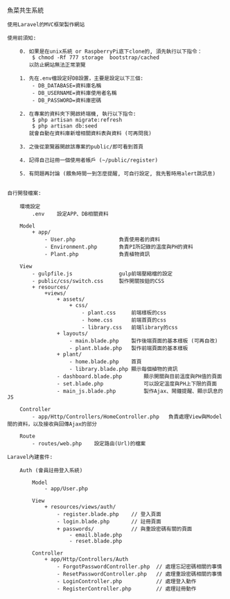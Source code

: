 魚菜共生系統
    
    使用Laravel的MVC框架製作網站

    使用前須知:
        
        0. 如果是在unix系統 or RaspberryPi底下clone的, 須先執行以下指令：
            $ chmod -Rf 777 storage  bootstrap/cached
           以防止網站無法正常瀏覽

        1. 先在.env檔設定好DB設置，主要是設定以下三個:
            - DB_DATABASE=資料庫名稱
            - DB_USERNAME=資料庫使用者名稱
            - DB_PASSWORD=資料庫密碼

        2. 在專案的資料夾下開啟終端機, 執行以下指令:
            $ php artisan migrate:refresh
            $ php artisan db:seed
           就會自動在資料庫新增相關資料表與資料 (可再問我)

        3. 之後從瀏覽器開啟該專案的public/即可看到首頁

        4. 記得自己註冊一個使用者帳戶 (~/public/register)

        5. 有問題再討論 (餵魚時間一到怎麼提醒, 可自行設定, 我先暫時用alert跳訊息)
           

    自行開發檔案:

        環境設定
            .env    設定APP、DB相關資料

        Model
            + app/
                - User.php              負責使用者的資料
                - Environment.php       負責PI所記錄的溫度與PH的資料
                - Plant.php             負責植物資訊

        View
            - gulpfile.js               gulp前端壓縮檔的設定
            - public/css/switch.css     製作開關按鈕的CSS
            + resources/
                +views/
                    + assets/
                        + css/
                            - plant.css     前端樣板的css
                            - home.css      前端首頁的css
                            - library.css   前端library的css
                    + layouts/
                        - main.blade.php    製作後端頁面的基本樣板 (可再自改)
                        - plant.blade.php   製作前端頁面的基本樣板
                    + plant/
                        - home.blade.php    首頁
                        - library.blade.php 顯示每個植物的資訊
                    - dashboard.blade.php       顯示開關與目前溫度與PH值的頁面
                    - set.blade.php             可以設定溫度與PH上下限的頁面
                    - main_js.blade.php         製作Ajax、鬧鐘提醒、顯示訊息的JS

        Controller
            - app/Http/Controllers/HomeController.php   負責處理View與Model間的資料，以及接收與回傳Ajax的部分

        Route
            - routes/web.php    設定路由(Url)的檔案

    Laravel內建套件:

        Auth (會員註冊登入系統)

            Model
                - app/User.php

            View
                + resources/views/auth/
                    - register.blade.php    // 登入頁面
                    - login.blade.php       // 註冊頁面
                    + passwords/            // 與重設密碼有關的頁面
                        - email.blade.php
                        - reset.blade.php

            Controller
                + app/Http/Controllers/Auth
                    - ForgotPasswordController.php  // 處理忘記密碼相關的事情
                    - ResetPasswordController.php   // 處理重設密碼相關的事情
                    - LoginController.php           // 處理登入動作
                    - RegisterController.php        // 處理註冊動作
